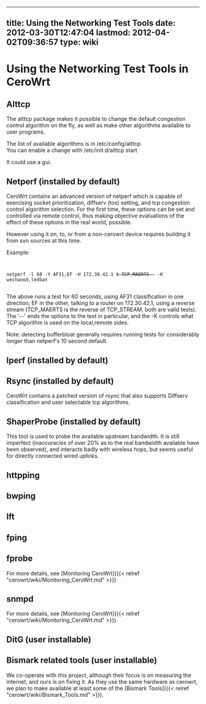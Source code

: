 
---
title: Using the Networking Test Tools
date: 2012-03-30T12:47:04
lastmod: 2012-04-02T09:36:57
type: wiki
---
Using the Networking Test Tools in CeroWrt
==========================================

Alttcp
------

The alttcp package makes it possible to change the default congestion
control algorithm on the fly, as well as make other algorithms available
to user programs.

The list of available algorithms is in /etc/config/alttcp\
You can enable a change with /etc/init.d/alttcp start

It could use a gui.

Netperf (installed by default)
------------------------------

<link>CeroWrt</link> contains an advanced version of netperf which is
capable of exercising socket prioritization, diffserv (tos) setting, and
tcp congestion control algorithm selection. For the first time, these
options can be set and controlled via remote control, thus making
objective evaluations of the effect of these options in the real world,
possible.

However using it on, to, or from a non-cerowrt device requires building
it from svn sources at this time.

Example:

<code>\
netperf -l 60 -Y AF31,EF -H 172.30.42.1 ~~t TCP\_MAERTS -~~ -K
westwood,ledbat\
</code>

The above runs a test for 60 seconds, using AF31 classification in one
direction, EF in the other, talking to a router on 172.30.42.1, using a
reverse stream (TCP\_MAERTS is the reverse of TCP\_STREAM, both are
valid tests). The '--' ends the options to the test in particular, and
the -K controls what TCP algorithm is used on the local,remote sides.

Note: detecting bufferbloat generally requires running tests for
considerably longer than netperf's 10 second default.

Iperf (installed by default)
----------------------------

Rsync (installed by default)
----------------------------

CeroWrt contains a patched version of rsync that also supports Diffserv
classification and user selectable tcp algorithms.

ShaperProbe (installed by default)
----------------------------------

This tool is used to probe the available upstream bandwidth. It is still
imperfect (inaccuracies of over 20% as to the real bandwidth available
have been observed), and interacts badly with wireless hops, but seems
useful for directly connected wired uplinks.

httpping
--------

bwping
------

lft
---

fping
-----

fprobe
------

For more details, see [Monitoring CeroWrt]({{< relref "cerowrt/wiki/Monitoring_CeroWrt.md" >}})

snmpd
-----

For more details, see [Monitoring CeroWrt]({{< relref "cerowrt/wiki/Monitoring_CeroWrt.md" >}})

DitG (user installable)
-----------------------

Bismark related tools (user installable)
----------------------------------------

We co-operate with this project, although their focus is on measuring
the internet, and ours is on fixing it. As they use the same hardware as
cerowrt, we plan to make available at least some of the [Bismark Tools]({{< relref "cerowrt/wiki/Bismark_Tools.md" >}}).
